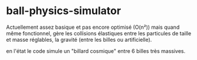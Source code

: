 # ball-physics-simulator
Actuellement assez basique et pas encore optimisé (O(n²)) mais quand même  fonctionnel, gère les collisions élastiques entre les particules de taille et masse réglables, la gravité (entre les billes ou artificielle).  

en l'état le code simule un "billard cosmique" entre 6 billes très massives.

